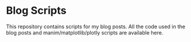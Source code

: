 # Blog Scripts

This repository contains scripts for my blog posts. All the code used in the blog posts and manim/matplotlib/plotly scripts are available here.
